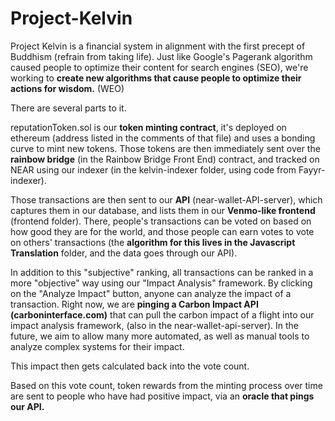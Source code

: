 # Project-Kelvin
Project Kelvin is a financial system in alignment with the first precept of Buddhism (refrain from taking life).  Just like Google's Pagerank algorithm caused people to optimize their content for search engines (SEO), we're working to **create new algorithms that cause people to optimize their actions for wisdom.** (WEO)

There are several parts to it. 

reputationToken.sol is our **token minting contract**, it's deployed on ethereum (address listed in the comments of that file) and uses a bonding curve to mint new tokens. Those tokens are then immediately sent over the **rainbow bridge** (in the Rainbow Bridge Front End) contract, and tracked on NEAR using our indexer (in the kelvin-indexer folder, using code from Fayyr-indexer).

Those transactions are then sent to our **API** (near-wallet-API-server), which captures them in our database, and lists them in our **Venmo-like frontend** (frontend folder).  There, people's transactions can be voted on based on how good they are for the world, and those people can earn votes to vote on others' transactions (the **algorithm for this lives in the Javascript Translation** folder, and the data goes through our API).

In addition to this "subjective" ranking, all transactions can be ranked in a more "objective" way using our "Impact Analysis" framework.  By clicking on the "Analyze Impact" button, anyone can analyze the impact of a transaction.  Right now, we are **pinging a Carbon Impact API (carboninterface.com)** that can pull the carbon impact of a flight into our impact analysis framework, (also in the near-wallet-api-server). In the future, we aim to allow many more automated, as well as manual tools to analyze complex systems for their impact.

This impact then gets calculated back into the vote count.

Based on this vote count, token rewards from the minting process over time are sent to people who have had positive impact, via an **oracle that pings our API.**

